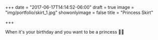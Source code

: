 +++
date = "2017-06-17T14:14:52-06:00"
draft = true
image = "img/portfolio/skirt_1.jpg"
showonlyimage = false
title = "Princess Skirt"

+++

When it's your birthday and you want to be a princess 👸🏼
